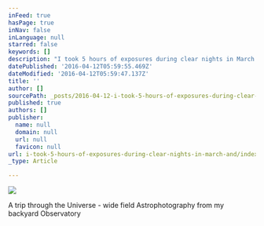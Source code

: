 ```yaml
---
inFeed: true
hasPage: true
inNav: false
inLanguage: null
starred: false
keywords: []
description: "I took 5 hours of exposures during clear nights in March and April of the Rosette Nebula. This is an RGB image using HA,OIII, and SII narrowband filters for each channel. The Rosette Nebula (also known as Caldwell 49) is a large, spherical nebula in an H II region located near one end of a giant molecular cloud in the Monoceros region of the Milky Way Galaxy. The open cluster NGC 2244 (Caldwell 50) is closely associated with the nebulosity, the stars of the cluster having been formed from the nebula's matter. This Nebula is 5000 light years from earth"
datePublished: '2016-04-12T05:59:55.469Z'
dateModified: '2016-04-12T05:59:47.137Z'
title: ''
author: []
sourcePath: _posts/2016-04-12-i-took-5-hours-of-exposures-during-clear-nights-in-march-and.md
published: true
authors: []
publisher:
  name: null
  domain: null
  url: null
  favicon: null
url: i-took-5-hours-of-exposures-during-clear-nights-in-march-and/index.html
_type: Article

---
```

![](https://the-grid-user-content.s3-us-west-2.amazonaws.com/9440ab9a-fc09-40db-98e9-d17e3c527104.jpg)

A trip through the Universe - wide field Astrophotography from my backyard Observatory